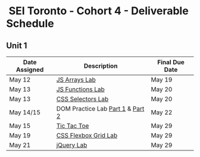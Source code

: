 <h1><img src="https://ga-dash.s3.amazonaws.com/production/assets/logo-9f88ae6c9c3871690e33280fcf557f33.png" alt="" style="max-width:100%;"></a> SEI Toronto - Cohort 4 - Deliverable Schedule</h1>

## Unit 1

|Date Assigned|Description| Final Due Date |
|---|---|---|
|May 12|[JS Arrays Lab](w01/d2/js-arrays-lab.md)| May 19 |
|May 13|[JS Functions Lab](w01/d3/js-functions-lab.md)| May 20 |
|May 13|[CSS Selectors Lab](w01/d3/css-selectors-lab)| May 20 |
|May 14/15|DOM Practice Lab [Part 1](w01/d4/dom-practice-lab-1.md) & [Part 2](w01/d5/dom-practice-lab-2.md) | May 22 |
|May 15| [Tic Tac Toe](w01/d5/tic-tac-toe/readme.md) | May 29 |
|May 19| [CSS Flexbox Grid Lab](w02/d2/css-flexbox-grid-lab) | May 29 |
|May 21| [jQuery Lab](w02/d4/jquery-lab.md) | May 29 |

